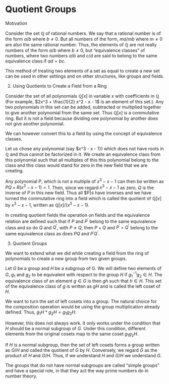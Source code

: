 # Quotient Groups




Motivation

Consider the set ${\mathbb Q}$ of rational numbers. We say that a rational number is of the form $a/b$ where $b \ne 0$. But all numbers of the form, $m a / m b$ where $m \ne 0$ are also the same rational number. Thus, the elements of ${\mathbb Q}$ are not really numbers of the form $a/b$ where $b \ne 0$, but “equivalence classes” of numbers, where two numbers $a/b$ and $c/d$ are said to belong to the same equivalence class if $ad = bc$.

This method of treating two elements of a set as equal to create a new set can be used in other settings and on other structures, like groups and fields.

2. Using Quotients to Create a Field from a Ring

Consider the set of all polynomials ${\mathbb Q}[x]$ in variable $x$ with coefficients in ${\mathbb Q}$ (For example, $2x^3 + \frac{1}{2} x^2 - x - 1$ is an element of this set.). Any two polynomials in this set can be added, subtracted or multiplied together to give another polynomial from the same set. Thus ${\mathbb Q}[x]$ is a commutative ring. But it is not a field because dividing one polynomial by another does not give another polynomial.

We can however convert this to a field by using the concept of equivalence classes.

Let us chose any polynomial (say $x^3 - x - 1}) which does not have roots in ${\mathbb Q}$ and thus cannot be factorized in it. We create an equivalence class from this polynomial such that all multiples of this this polynomial belong to the class and this class would stand for zero in the new field that we are creating.

Any polynomial $P$, which is not a multiple of $x^3 - x - 1$ can then be written as $PQ + R(x^3 - x - 1) = 1$. Then, since we regard $x^3 - x - 1$ as zero, $Q$ is the inverse of $P$ in this new field. Thus all $P}s have inverses and we have turned the commutative ring into a field which is called the quotient of ${\mathbb Q}[x]$ by $x^3 - x - 1$, written as ${\mathbb Q}[x]/(x^3 - x - 1)$.

In creating quotient fields the operation on fields and the equivalence relation are defined such that if $P$ and $P^\prime$ belong to the same equivalence class and so do $Q$ and $Q^\prime$, with $P \ne Q$, then $P + Q$ and $P^\prime + Q^\prime$ belong to the same equivalence class as does $PQ$ and $P^\prime Q^\prime$.

3. Quotient Groups

We want to extend what we did while creating a field from the ring of polynomials to create a new group from two given groups.

Let $G$ be a group and $H$ be a subgroup of G. We will define two elements of $G$, $g_1$ and $g_2$ to be equivalent with respect to the group $H$ if $g_1^{-1}g_2 \in H$. The equivalence class of an element $g \in G$ is then $g h$ such that $h \in H$. This set of the equivalence class of $g$ is written as $gH$ and is called the left coset of $H$.

We want to turn the set of left cosets into a group. The natural choice for the composition operation would be using the group multiplication already defined. Thus, $g_1 H \ast g_2 H = g_1 g_2 H$.

However, this does not always work. It only works under the condition that $H$ should be a normal subgroup of $G$. Under this condition, different elements from the original cosets map to the same coset $g_1 g_2 H$.

If $H$ is a normal subgroup, then the set of left cosets forms a group written as $G/H$ and called the quotient of $G$ by $H$. Conversely, we regard $G$ as the product of $H$ and $G/H$. Thus, if we understand $H$ and $G/H$ we understand $G$.

The groups that do not have normal subgroups are called “simple groups” and have a special role, in that they act the way prime numbers do in number theory. 

